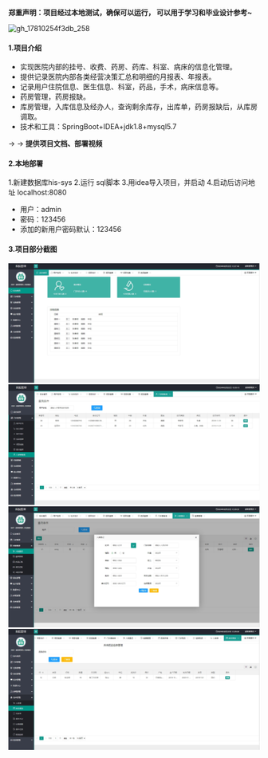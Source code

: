  **郑重声明：项目经过本地测试，确保可以运行， 可以用于学习和毕业设计参考~** 

![gh_17810254f3db_258](https://github.com/user-attachments/assets/0f4a136f-0949-439e-abbe-51f4a0c1e435)


#### 1.项目介绍
- 实现医院内部的挂号、收费、药房、药库、科室、病床的信息化管理。
- 提供记录医院内部各类经营决策汇总和明细的月报表、年报表。
- 记录用户住院信息、医生信息、科室，药品，手术，病床信息等。
- 药房管理，药房报缺。
- 库房管理，入库信息及经办人，查询剩余库存，出库单，药房报缺后，从库房调取。
- 技术和工具：SpringBoot+IDEA+jdk1.8+mysql5.7

→ → **提供项目文档、部署视频**

#### 2.本地部署
1.新建数据库his-sys
2.运行 sql脚本
3.用idea导入项目，并启动
4.启动后访问地址 localhost:8080
- 用户：admin
- 密码：123456
- 添加的新用户密码默认：123456

#### 3.项目部分截图
![输入图片说明](1.png)![输入图片说明](2.png)![输入图片说明](3.png)![输入图片说明](4.png)
